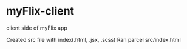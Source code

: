 # myFlix-client
 client side of myFlix app

 Created src file with index(.html, .jsx, .scss)
 Ran parcel src/index.html
